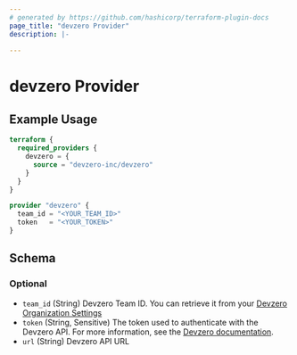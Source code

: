 ```yaml
---
# generated by https://github.com/hashicorp/terraform-plugin-docs
page_title: "devzero Provider"
description: |-
  
---
```


# devzero Provider



## Example Usage

```terraform
terraform {
  required_providers {
    devzero = {
      source = "devzero-inc/devzero"
    }
  }
}

provider "devzero" {
  team_id = "<YOUR_TEAM_ID>"
  token   = "<YOUR_TOKEN>"
}
```

<!-- schema generated by tfplugindocs -->
## Schema

### Optional

- `team_id` (String) Devzero Team ID. You can retrieve it from your [Devzero Organization Settings](https://www.devzero.io/organization-settings/account)
- `token` (String, Sensitive) The token used to authenticate with the Devzero API. For more information, see the [Devzero documentation](https://www.devzero.io/docs/platform/admin/personal-access-tokens).
- `url` (String) Devzero API URL
